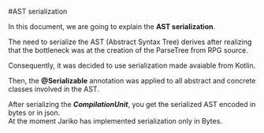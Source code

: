 #AST serialization

In this document, we are going to explain the **AST serialization**.

The need to serialize the AST (Abstract Syntax Tree) derives after realizing that the bottleneck was at the creation  of the ParseTree from RPG source.  

Consequently, it was decided to use serialization made avaiable from Kotlin.  

Then, the **@Serializable** annotation was applied to all abstract and concrete classes involved in the AST.  

After serializing the ***CompilationUnit***, you get the serialized AST encoded in bytes or in json.  
At the moment Jariko has implemented serialization only in Bytes.